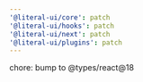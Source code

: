 ```yaml
---
'@literal-ui/core': patch
'@literal-ui/hooks': patch
'@literal-ui/next': patch
'@literal-ui/plugins': patch
---
```


chore: bump to @types/react@18

